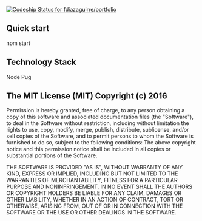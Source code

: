 [ ![Codeship Status for fdiazaguirre/portfolio](https://codeship.com/projects/9bcb7e40-31ac-0134-3ff5-3ee38737da6c/status?branch=master)](https://codeship.com/projects/164547)

## Quick start
npm start


## Technology Stack
Node
Pug

## The MIT License (MIT) Copyright (c) 2016
Permission is hereby granted, free of charge, to any person obtaining a copy of this software and associated
documentation files (the "Software"), to deal in the Software without restriction, including without limitation
the rights to use, copy, modify, merge, publish, distribute, sublicense, and/or sell copies of the Software, and
to permit persons to whom the Software is furnished to do so, subject to the following conditions:
The above copyright notice and this permission notice shall be included in all copies or substantial portions of
the Software.

THE SOFTWARE IS PROVIDED "AS IS", WITHOUT WARRANTY OF ANY KIND, EXPRESS OR IMPLIED, INCLUDING BUT NOT LIMITED TO
THE WARRANTIES OF MERCHANTABILITY, FITNESS FOR A PARTICULAR PURPOSE AND NONINFRINGEMENT. IN NO EVENT SHALL
THE AUTHORS OR COPYRIGHT HOLDERS BE LIABLE FOR ANY CLAIM, DAMAGES OR OTHER LIABILITY, WHETHER IN AN ACTION OF
CONTRACT, TORT OR OTHERWISE, ARISING FROM, OUT OF OR IN CONNECTION WITH THE SOFTWARE OR THE USE OR OTHER DEALINGS
IN THE SOFTWARE.

